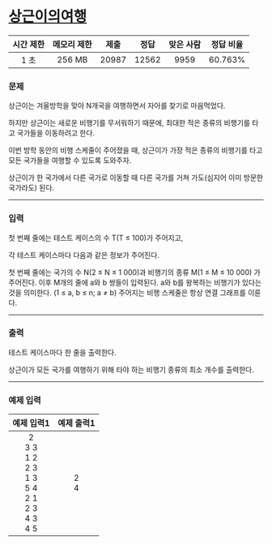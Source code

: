 # [상근이의여행](https://www.acmicpc.net/problem/9372)

<div align = center>

| 시간 제한 | 메모리 제한 | 제출  | 정답  | 맞은 사람 | 정답 비율 |
| :-------: | :---------: | :---: | :---: | :-------: | :-------: |
|   1 초    |   256 MB    | 20987 | 12562 |   9959    |  60.763%  |

</div>

### 문제

상근이는 겨울방학을 맞아 N개국을 여행하면서 자아를 찾기로 마음먹었다.

하지만 상근이는 새로운 비행기를 무서워하기 때문에, 최대한 적은 종류의 비행기를 타고 국가들을 이동하려고 한다.

이번 방학 동안의 비행 스케줄이 주어졌을 때, 상근이가 가장 적은 종류의 비행기를 타고 모든 국가들을 여행할 수 있도록 도와주자.

상근이가 한 국가에서 다른 국가로 이동할 때 다른 국가를 거쳐 가도(심지어 이미 방문한 국가라도) 된다.

---

### 입력

첫 번째 줄에는 테스트 케이스의 수 T(T ≤ 100)가 주어지고,

각 테스트 케이스마다 다음과 같은 정보가 주어진다.

첫 번째 줄에는 국가의 수 N(2 ≤ N ≤ 1 000)과 비행기의 종류 M(1 ≤ M ≤ 10 000) 가 주어진다.
이후 M개의 줄에 a와 b 쌍들이 입력된다. a와 b를 왕복하는 비행기가 있다는 것을 의미한다. (1 ≤ a, b ≤ n; a ≠ b)
주어지는 비행 스케줄은 항상 연결 그래프를 이룬다.

---

### 출력

테스트 케이스마다 한 줄을 출력한다.

상근이가 모든 국가를 여행하기 위해 타야 하는 비행기 종류의 최소 개수를 출력한다.

---

### 예제 입력

|                                예제 입력1                                 | 예제 출력1 |
| :-----------------------------------------------------------------------: | :--------: |
| 2<br/>3 3<br/>1 2<br/>2 3<br/>1 3<br/>5 4<br/>2 1<br/>2 3<br/>4 3<br/>4 5 |  2<br/>4   |
